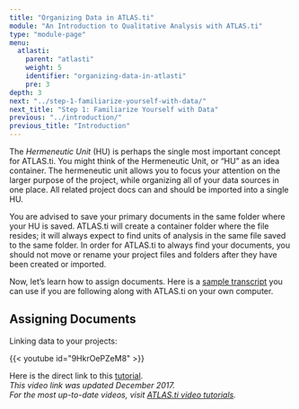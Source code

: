 ```yaml
---
title: "Organizing Data in ATLAS.ti"
module: "An Introduction to Qualitative Analysis with ATLAS.ti"
type: "module-page"
menu:
  atlasti:
    parent: "atlasti"
    weight: 5
    identifier: "organizing-data-in-atlasti"
    pre: 3
depth: 3
next: "../step-1-familiarize-yourself-with-data/"
next_title: "Step 1: Familiarize Yourself with Data"
previous: "../introduction/"
previous_title: "Introduction"
---
```


The _Hermeneutic Unit_ (HU) is perhaps the single most important concept for ATLAS.ti. You might think of the Hermeneutic Unit, or “HU” as an idea container. The hermeneutic unit allows you to focus your attention on the larger purpose of the project, while organizing all of your data sources in one place. All related project docs can and should be imported into a single HU.

You are advised to save your primary documents in the same folder where your HU is saved. ATLAS.ti will create a container folder where the file resides; it will always expect to find units of analysis in the same file saved to the same folder. In order for ATLAS.ti to always find your documents, you should not move or rename your project files and folders after they have been created or imported.

Now, let’s learn how to assign documents. Here is a [sample transcript](/img/assets/HRWSampleTranscript.doc) you can use if you are following along with ATLAS.ti on your own computer.

## Assigning Documents

Linking data to your projects:

{{< youtube id="9HkrOePZeM8" >}}

Here is the direct link to this <a href="http://www.youtube.com/watch?v=9HkrOePZeM8" target="_blank">tutorial</a>.  
_This video link was updated December 2017._  
_For the most up-to-date videos, visit [ATLAS.ti video tutorials](https://atlasti.com/video-tutorials/)._